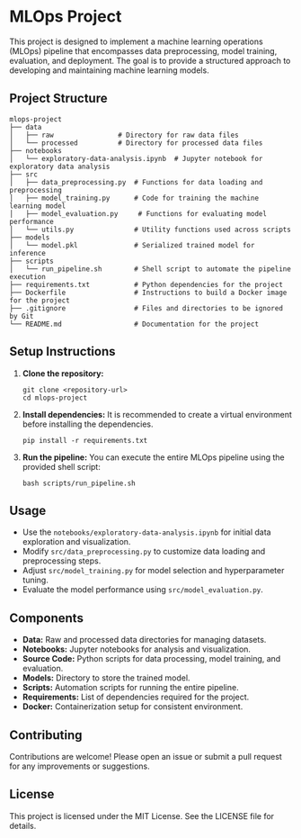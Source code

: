 # MLOps Project

This project is designed to implement a machine learning operations (MLOps) pipeline that encompasses data preprocessing, model training, evaluation, and deployment. The goal is to provide a structured approach to developing and maintaining machine learning models.

## Project Structure

```
mlops-project
├── data
│   ├── raw                # Directory for raw data files
│   └── processed          # Directory for processed data files
├── notebooks
│   └── exploratory-data-analysis.ipynb  # Jupyter notebook for exploratory data analysis
├── src
│   ├── data_preprocessing.py  # Functions for data loading and preprocessing
│   ├── model_training.py      # Code for training the machine learning model
│   ├── model_evaluation.py     # Functions for evaluating model performance
│   └── utils.py               # Utility functions used across scripts
├── models
│   └── model.pkl              # Serialized trained model for inference
├── scripts
│   └── run_pipeline.sh        # Shell script to automate the pipeline execution
├── requirements.txt           # Python dependencies for the project
├── Dockerfile                 # Instructions to build a Docker image for the project
├── .gitignore                 # Files and directories to be ignored by Git
└── README.md                  # Documentation for the project
```

## Setup Instructions

1. **Clone the repository:**
   ```
   git clone <repository-url>
   cd mlops-project
   ```

2. **Install dependencies:**
   It is recommended to create a virtual environment before installing the dependencies.
   ```
   pip install -r requirements.txt
   ```

3. **Run the pipeline:**
   You can execute the entire MLOps pipeline using the provided shell script:
   ```
   bash scripts/run_pipeline.sh
   ```

## Usage

- Use the `notebooks/exploratory-data-analysis.ipynb` for initial data exploration and visualization.
- Modify `src/data_preprocessing.py` to customize data loading and preprocessing steps.
- Adjust `src/model_training.py` for model selection and hyperparameter tuning.
- Evaluate the model performance using `src/model_evaluation.py`.

## Components

- **Data:** Raw and processed data directories for managing datasets.
- **Notebooks:** Jupyter notebooks for analysis and visualization.
- **Source Code:** Python scripts for data processing, model training, and evaluation.
- **Models:** Directory to store the trained model.
- **Scripts:** Automation scripts for running the entire pipeline.
- **Requirements:** List of dependencies required for the project.
- **Docker:** Containerization setup for consistent environment.

## Contributing

Contributions are welcome! Please open an issue or submit a pull request for any improvements or suggestions.

## License

This project is licensed under the MIT License. See the LICENSE file for details.